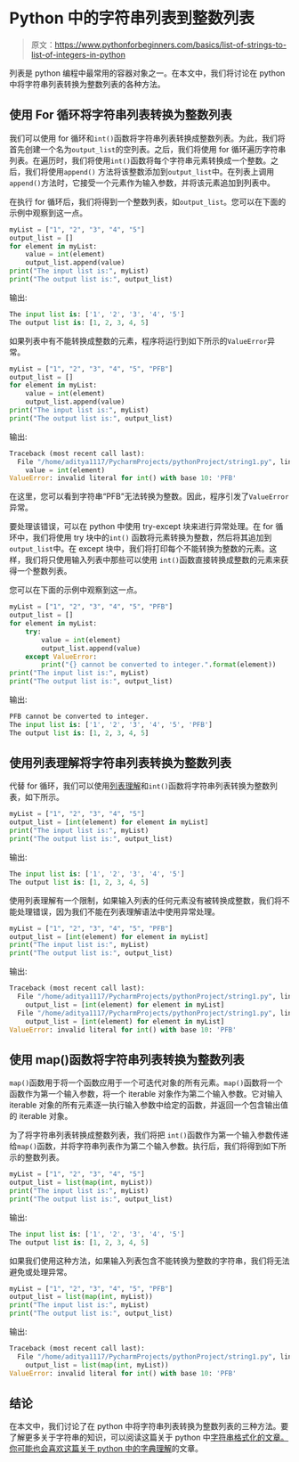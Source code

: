 # Python 中的字符串列表到整数列表

> 原文：<https://www.pythonforbeginners.com/basics/list-of-strings-to-list-of-integers-in-python>

列表是 python 编程中最常用的容器对象之一。在本文中，我们将讨论在 python 中将字符串列表转换为整数列表的各种方法。

## 使用 For 循环将字符串列表转换为整数列表

我们可以使用 for 循环和`int()`函数将字符串列表转换成整数列表。为此，我们将首先创建一个名为`output_list`的空列表。之后，我们将使用 for 循环遍历字符串列表。在遍历时，我们将使用`int()`函数将每个字符串元素转换成一个整数。之后，我们将使用`append()` 方法将该整数添加到`output_list`中。在列表上调用`append()`方法时，它接受一个元素作为输入参数，并将该元素追加到列表中。

在执行 for 循环后，我们将得到一个整数列表，如`output_list`。您可以在下面的示例中观察到这一点。

```py
myList = ["1", "2", "3", "4", "5"]
output_list = []
for element in myList:
    value = int(element)
    output_list.append(value)
print("The input list is:", myList)
print("The output list is:", output_list)
```

输出:

```py
The input list is: ['1', '2', '3', '4', '5']
The output list is: [1, 2, 3, 4, 5]
```

如果列表中有不能转换成整数的元素，程序将运行到如下所示的`ValueError`异常。

```py
myList = ["1", "2", "3", "4", "5", "PFB"]
output_list = []
for element in myList:
    value = int(element)
    output_list.append(value)
print("The input list is:", myList)
print("The output list is:", output_list) 
```

输出:

```py
Traceback (most recent call last):
  File "/home/aditya1117/PycharmProjects/pythonProject/string1.py", line 4, in <module>
    value = int(element)
ValueError: invalid literal for int() with base 10: 'PFB'
```

在这里，您可以看到字符串“PFB”无法转换为整数。因此，程序引发了`ValueError`异常。

要处理该错误，可以在 python 中使用 try-except 块来进行异常处理。在 for 循环中，我们将使用 try 块中的`int()` 函数将元素转换为整数，然后将其追加到`output_list`中。在 except 块中，我们将打印每个不能转换为整数的元素。这样，我们将只使用输入列表中那些可以使用 `int()`函数直接转换成整数的元素来获得一个整数列表。

您可以在下面的示例中观察到这一点。

```py
myList = ["1", "2", "3", "4", "5", "PFB"]
output_list = []
for element in myList:
    try:
        value = int(element)
        output_list.append(value)
    except ValueError:
        print("{} cannot be converted to integer.".format(element))
print("The input list is:", myList)
print("The output list is:", output_list)
```

输出:

```py
PFB cannot be converted to integer.
The input list is: ['1', '2', '3', '4', '5', 'PFB']
The output list is: [1, 2, 3, 4, 5]
```

## 使用列表理解将字符串列表转换为整数列表

代替 for 循环，我们可以使用[列表理解](https://www.pythonforbeginners.com/basics/list-comprehensions-in-python)和`int()`函数将字符串列表转换为整数列表，如下所示。

```py
myList = ["1", "2", "3", "4", "5"]
output_list = [int(element) for element in myList]
print("The input list is:", myList)
print("The output list is:", output_list)
```

输出:

```py
The input list is: ['1', '2', '3', '4', '5']
The output list is: [1, 2, 3, 4, 5]
```

使用列表理解有一个限制，如果输入列表的任何元素没有被转换成整数，我们将不能处理错误，因为我们不能在列表理解语法中使用异常处理。

```py
myList = ["1", "2", "3", "4", "5", "PFB"]
output_list = [int(element) for element in myList]
print("The input list is:", myList)
print("The output list is:", output_list)
```

输出:

```py
Traceback (most recent call last):
  File "/home/aditya1117/PycharmProjects/pythonProject/string1.py", line 2, in <module>
    output_list = [int(element) for element in myList]
  File "/home/aditya1117/PycharmProjects/pythonProject/string1.py", line 2, in <listcomp>
    output_list = [int(element) for element in myList]
ValueError: invalid literal for int() with base 10: 'PFB' 
```

## 使用 map()函数将字符串列表转换为整数列表

`map()`函数用于将一个函数应用于一个可迭代对象的所有元素。`map()`函数将一个函数作为第一个输入参数，将一个 iterable 对象作为第二个输入参数。它对输入 iterable 对象的所有元素逐一执行输入参数中给定的函数，并返回一个包含输出值的 iterable 对象。

为了将字符串列表转换成整数列表，我们将把 `int()`函数作为第一个输入参数传递给`map()`函数，并将字符串列表作为第二个输入参数。执行后，我们将得到如下所示的整数列表。

```py
myList = ["1", "2", "3", "4", "5"]
output_list = list(map(int, myList))
print("The input list is:", myList)
print("The output list is:", output_list)
```

输出:

```py
The input list is: ['1', '2', '3', '4', '5']
The output list is: [1, 2, 3, 4, 5]
```

如果我们使用这种方法，如果输入列表包含不能转换为整数的字符串，我们将无法避免或处理异常。

```py
myList = ["1", "2", "3", "4", "5", "PFB"]
output_list = list(map(int, myList))
print("The input list is:", myList)
print("The output list is:", output_list)
```

输出:

```py
Traceback (most recent call last):
  File "/home/aditya1117/PycharmProjects/pythonProject/string1.py", line 2, in <module>
    output_list = list(map(int, myList))
ValueError: invalid literal for int() with base 10: 'PFB'
```

## 结论

在本文中，我们讨论了在 python 中将字符串列表转换为整数列表的三种方法。要了解更多关于字符串的知识，可以阅读这篇关于 python 中[字符串格式化的文章。你可能也会喜欢这篇关于 python 中的](https://www.pythonforbeginners.com/basics/strings-formatting)[字典理解](https://www.pythonforbeginners.com/dictionary/dictionary-comprehension-in-python)的文章。